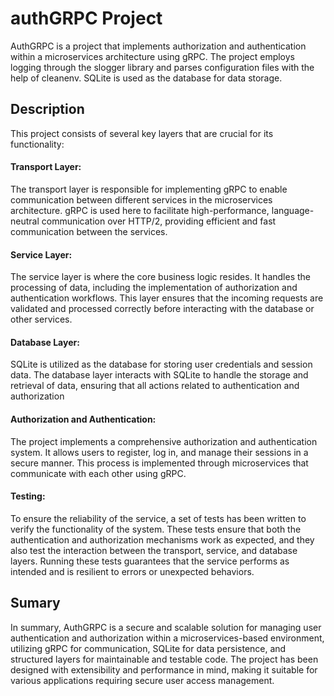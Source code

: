 ﻿# authGRPC Project
AuthGRPC is a project that implements authorization and authentication within a microservices architecture using gRPC. The project employs logging through the slogger library and parses configuration files with the help of cleanenv. SQLite is used as the database for data storage.
## Description
This project consists of several key layers that are crucial for its functionality:
#### Transport Layer: 
The transport layer is responsible for implementing gRPC to enable communication between different services in the microservices architecture. gRPC is used here to facilitate high-performance, language-neutral communication over HTTP/2, providing efficient and fast communication between the services.
#### Service Layer: 
The service layer is where the core business logic resides. It handles the processing of data, including the implementation of authorization and authentication workflows. This layer ensures that the incoming requests are validated and processed correctly before interacting with the database or other services.
#### Database Layer: 
SQLite is utilized as the database for storing user credentials and session data. The database layer interacts with SQLite to handle the storage and retrieval of data, ensuring that all actions related to authentication and authorization
#### Authorization and Authentication:
The project implements a comprehensive authorization and authentication system. It allows users to register, log in, and manage their sessions in a secure manner. This process is implemented through microservices that communicate with each other using gRPC. 
#### Testing: 
To ensure the reliability of the service, a set of tests has been written to verify the functionality of the system. These tests ensure that both the authentication and authorization mechanisms work as expected, and they also test the interaction between the transport, service, and database layers. Running these tests guarantees that the service performs as intended and is resilient to errors or unexpected behaviors.
## Sumary
In summary, AuthGRPC is a secure and scalable solution for managing user authentication and authorization within a microservices-based environment, utilizing gRPC for communication, SQLite for data persistence, and structured layers for maintainable and testable code. The project has been designed with extensibility and performance in mind, making it suitable for various applications requiring secure user access management.
